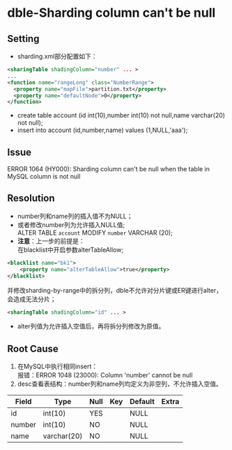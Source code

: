 # dble-Sharding column can't be null

## Setting

- sharding.xml部分配置如下：  

```xml
<sharingTable shadingColumn="number" ... >
...
<function name="rangeLong" class="NumberRange">
  <property name="mapFile">partition.txt</property>
  <property name="defaultNode">0</property>
</function>
```
- create table account (id int(10),number int(10) not null,name varchar(20) not null);
- insert into account (id,number,name) values (1,NULL,'aaa');

## Issue  

ERROR 1064 (HY000): Sharding column can't be null when the table in MySQL column is not null

## Resolution

- number列和name列的插入值不为NULL；
- 或者修改number列为允许插入NULL值;  
ALTER TABLE `account` MODIFY `number` VARCHAR (20);
- **注意**：上一步的前提是：  
在blacklist中开启参数alterTableAllow;

```xml
<blacklist name="bk1">
    <property name="alterTableAllow">true</property>
</blacklist>
```

并修改sharding-by-range中的拆分列，dble不允许对分片键或ER键进行alter，会造成无法分片；

```xml
<sharingTable shadingColumn="id" ... >
```

- alter列值为允许插入空值后，再将拆分列修改为原值。


## Root Cause

1.  在MySQL中执行相同insert：  
报错：ERROR 1048 (23000): Column 'number' cannot be null
2. desc查看表结构：number列和name列均定义为非空列，不允许插入空值。


<table>
<thead>
  <tr>
    <th>Field</th>
    <th>Type</th>
    <th>Null</th>
    <th>Key</th>
    <th>Default</th>
    <th>Extra</th>
  </tr>
</thead>
<tbody>
  <tr>
    <td>id</td>
    <td>int(10)</td>
    <td>YES</td>
    <td></td>
    <td>NULL</td>
    <td></td>
  </tr>
  <tr>
    <td>number</td>
    <td>int(10)</td>
    <td>NO</td>
    <td></td>
    <td>NULL</td>
    <td></td>
  </tr>
  <tr>
    <td>name</td>
    <td>varchar(20)</td>
    <td>NO</td>
    <td></td>
    <td>NULL</td>
    <td></td>
  </tr>
</tbody>
</table>

  

